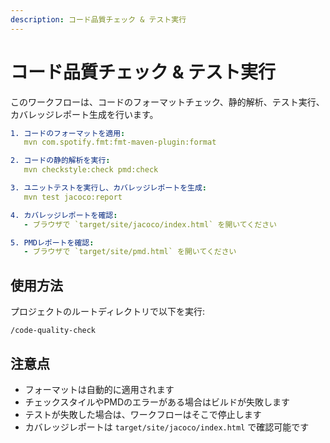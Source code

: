 ```yaml
---
description: コード品質チェック & テスト実行
---
```


# コード品質チェック & テスト実行

このワークフローは、コードのフォーマットチェック、静的解析、テスト実行、カバレッジレポート生成を行います。

```yaml
1. コードのフォーマットを適用:
   mvn com.spotify.fmt:fmt-maven-plugin:format

2. コードの静的解析を実行:
   mvn checkstyle:check pmd:check

3. ユニットテストを実行し、カバレッジレポートを生成:
   mvn test jacoco:report

4. カバレッジレポートを確認:
   - ブラウザで `target/site/jacoco/index.html` を開いてください

5. PMDレポートを確認:
   - ブラウザで `target/site/pmd.html` を開いてください
```

## 使用方法

プロジェクトのルートディレクトリで以下を実行:
```
/code-quality-check
```

## 注意点
- フォーマットは自動的に適用されます
- チェックスタイルやPMDのエラーがある場合はビルドが失敗します
- テストが失敗した場合は、ワークフローはそこで停止します
- カバレッジレポートは `target/site/jacoco/index.html` で確認可能です